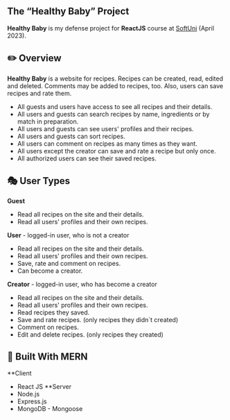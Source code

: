 ## The “Healthy Baby” Project

**Healthy Baby** is my defense project for **ReactJS** course at [SoftUni](https://softuni.bg/ "SoftUni") (April 2023).

## :pencil2: Overview

**Healthy Baby** is a website for recipes. Recipes can be created, read, edited and deleted. Comments may be added to recipes, too. Also, users can save recipes and rate them. 
* All guests and users have access to see all recipes and their details.
* All users and guests can search recipes by name, ingredients or by match in preparation.
* All users and guests can see users' profiles and their recipes.
* All users and guests can sort recipes.
* All users can comment on recipes as many times as they want.
* All users except the creator can save and rate a recipe but only once.
* All authorized users can see their saved recipes.

## :performing_arts: User Types

**Guest**
* Read all recipes on the site and their details.
* Read all users' profiles and their own recipes.

**User** - logged-in user, who is not a creator
* Read all recipes on the site and their details.
* Read all users' profiles and their own recipes.
* Save, rate and comment on recipes.
* Can become a creator.

**Creator** - logged-in user, who has become a creator
* Read all recipes on the site and their details.
* Read all users' profiles and their own recipes.
* Read recipes they saved.
* Save and rate recipes. (only recipes they didn`t created)
* Comment on recipes.
* Edit and delete recipes. (only recipes they created)

## :hammer: Built With **MERN**
**Client
* React JS
**Server
* Node.js
* Express.js
* MongoDB - Mongoose
